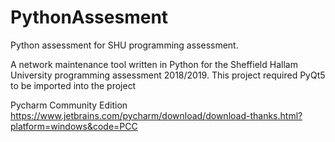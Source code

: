 # PythonAssesment
Python assessment for SHU programming assessment.

A network maintenance tool written in Python for the Sheffield Hallam University programming assessment 2018/2019.
This project required PyQt5 to be imported into the project

Pycharm Community Edition
https://www.jetbrains.com/pycharm/download/download-thanks.html?platform=windows&code=PCC
